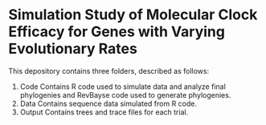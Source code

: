 # Simulation Study of Molecular Clock Efficacy for Genes with Varying Evolutionary Rates 

This depository contains three folders, described as follows: 

1. Code
    Contains R code used to simulate data and analyze final phylogenies and RevBayse code used to generate phylogenies. 
2. Data 
    Contains sequence data simulated from R code. 
3. Output 
    Contains trees and trace files for each trial. 